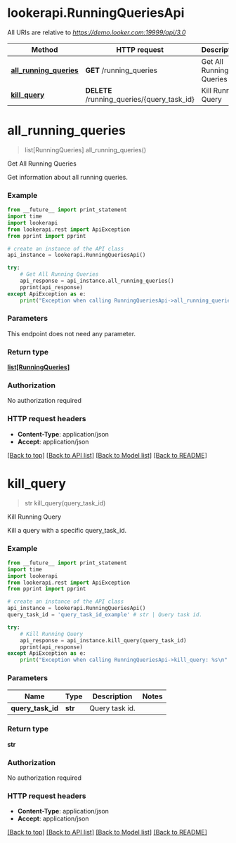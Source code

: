 # lookerapi.RunningQueriesApi

All URIs are relative to *https://demo.looker.com:19999/api/3.0*

Method | HTTP request | Description
------------- | ------------- | -------------
[**all_running_queries**](RunningQueriesApi.md#all_running_queries) | **GET** /running_queries | Get All Running Queries
[**kill_query**](RunningQueriesApi.md#kill_query) | **DELETE** /running_queries/{query_task_id} | Kill Running Query


# **all_running_queries**
> list[RunningQueries] all_running_queries()

Get All Running Queries

Get information about all running queries. 

### Example 
```python
from __future__ import print_statement
import time
import lookerapi
from lookerapi.rest import ApiException
from pprint import pprint

# create an instance of the API class
api_instance = lookerapi.RunningQueriesApi()

try: 
    # Get All Running Queries
    api_response = api_instance.all_running_queries()
    pprint(api_response)
except ApiException as e:
    print("Exception when calling RunningQueriesApi->all_running_queries: %s\n" % e)
```

### Parameters
This endpoint does not need any parameter.

### Return type

[**list[RunningQueries]**](RunningQueries.md)

### Authorization

No authorization required

### HTTP request headers

 - **Content-Type**: application/json
 - **Accept**: application/json

[[Back to top]](#) [[Back to API list]](../README.md#documentation-for-api-endpoints) [[Back to Model list]](../README.md#documentation-for-models) [[Back to README]](../README.md)

# **kill_query**
> str kill_query(query_task_id)

Kill Running Query

Kill a query with a specific query_task_id. 

### Example 
```python
from __future__ import print_statement
import time
import lookerapi
from lookerapi.rest import ApiException
from pprint import pprint

# create an instance of the API class
api_instance = lookerapi.RunningQueriesApi()
query_task_id = 'query_task_id_example' # str | Query task id.

try: 
    # Kill Running Query
    api_response = api_instance.kill_query(query_task_id)
    pprint(api_response)
except ApiException as e:
    print("Exception when calling RunningQueriesApi->kill_query: %s\n" % e)
```

### Parameters

Name | Type | Description  | Notes
------------- | ------------- | ------------- | -------------
 **query_task_id** | **str**| Query task id. | 

### Return type

**str**

### Authorization

No authorization required

### HTTP request headers

 - **Content-Type**: application/json
 - **Accept**: application/json

[[Back to top]](#) [[Back to API list]](../README.md#documentation-for-api-endpoints) [[Back to Model list]](../README.md#documentation-for-models) [[Back to README]](../README.md)

